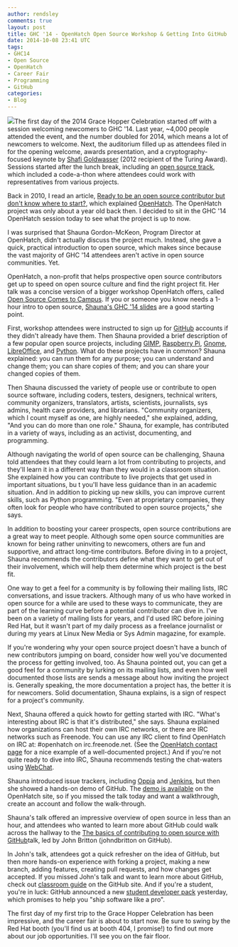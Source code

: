 ```yaml
---
author: rendsley
comments: true
layout: post
title: GHC '14 - OpenHatch Open Source Workshop & Getting Into GitHub
date: 2014-10-08 23:41 UTC
tags:
- GHC14
- Open Source
- OpenHatch
- Career Fair
- Programming
- GitHub
categories:
- Blog
---
```

<img src="http://community.redhat.com/images/blog/ghc14.png">The first day of the 2014 Grace Hopper Celebration started off with a session welcoming newcomers to GHC '14. Last year, ~4,000 people attended the event, and the number doubled for 2014, which means a lot of newcomers to welcome. Next, the auditorium filled up as attendees filed in for the opening welcome, awards presentation, and a cryptography-focused keynote by [Shafi Goldwasser](http://amturing.acm.org/award_winners/goldwasser_8627889.cfm) (2012 recipient of the Turing Award). Sessions started after the lunch break, including an [open source track](http://gracehopper.org/open-source-day/), which included a code-a-thon where attendees could work with representatives from various projects. 

Back in 2010, I read an article, [Ready to be an open source contributor but don't know where to start?](http://opensource.com/life/10/8/ready-be-open-source-contributor-dont-know-where-start), which explained [OpenHatch](https://openhatch.org/). The OpenHatch project was only about a year old back then. I decided to sit in the GHC '14 OpenHatch session today to see what the project is up to now. 

I was surprised that Shauna Gordon-McKeon, Program Director at OpenHatch, didn't actually discuss the project much. Instead, she gave a quick, practical introduction to open source, which makes since because the vast majority of GHC '14 attendees aren't active in open source communities. Yet. 

OpenHatch, a non-profit that helps prospective open source contributors get up to speed on open source culture and find the right project fit. Her talk was a concise version of a bigger workshop OpenHatch offers, called [Open Source Comes to Campus](http://campus.openhatch.org/). If you or someone you know needs a 1-hour intro to open source, [Shauna's GHC '14 slides](http://shaunagm.github.io/personal/ghc2014.html) are a good starting point.

First, workshop attendees were instructed to sign up for [GitHub](https://github.com/) accounts if they didn't already have them. Then Shauna provided a brief description of a few popular open source projects, including [GIMP](http://www.gimp.org/), [Raspberry Pi](http://www.raspberrypi.org/), [Gnome](http://www.gnome.org/), [LibreOffice](http://www.libreoffice.org/), and [Python](https://www.python.org/). What do these projects have in common? Shauna explained: you can run them for any purpose; you can understand and change them; you can share copies of them; and you can share your changed copies of them.
 
Then Shauna discussed the variety of people use or contribute to open source software, including coders, testers, designers, technical writers, community organizers, translators, artists, scientists, journalists, sys admins, health care providers, and librarians. "Community organizers, which I count myself as one, are highly needed," she explained, adding, "And you can do  more than one role." Shauna, for example, has contributed in a variety of ways, including as an activist, documenting, and programming.

Although navigating the world of open source can be challenging, Shauna told attendees that they could learn a lot from contributing to projects, and they'll learn it in a different way than they would in a classroom situation. She explained how you can contribute to live projects that get used in important situations, bu t you'll have less guidance than in an academic situation. And in addition to picking up new skills, you can improve current skills, such as Python programming. "Even at proprietary companies, they often look for people who have contributed to open source projects," she says. 

In addition to boosting your career prospects, open source contributions are a great way to meet people. Although some open source communities are known for being rather uninviting to newcomers, others are fun and supportive, and attract long-time contributors. Before diving in to a project, Shauna recommends the contributors define what they want to get out of their involvement, which will help them determine which project is the best fit. 

One way to get a feel for a community is by following their mailing lists, IRC conversations, and issue trackers. Although many of us who have worked in open source for a while are used to these ways to communicate, they are part of the learning curve before a potential contributor can dive in. I've been on a variety of mailing lists for years, and I'd used IRC before joining Red Hat, but it wasn't part of my daily process as a freelance journalist or during my years at Linux New Media or Sys Admin magazine, for example. 

If you're wondering why your open source project doesn't have a bunch of new contributors jumping on board, consider how well you've documented the process for getting involved, too. As Shauna pointed out, you can get a good feel for a community by lurking on its mailing lists, and even how well documented those lists are sends a message about how inviting the project is. Generally speaking, the more documentation a project has, the better it is for newcomers. Solid documentation, Shauna explains, is a sign of respect for a project's community.

Next, Shauna offered a quick howto for getting started with IRC. "What's interesting about IRC is that it's distributed," she says. Shauna explained how organizations can host their own IRC networks, or there are IRC networks such as Freenode. You can use any IRC client to find OpenHatch on IRC at: #openhatch on irc.freenode.net. (See the [OpenHatch contact page](https://openhatch.org/wiki/Contact) for a nice example of a well-documented project.) And if you're not quite ready to dive into IRC, Shauna recommends testing the chat-waters using [WebChat](http://webchat.freenode.net/).

Shauna introduced issue trackers, including [Oppia](https://www.oppia.org/) and [Jenkins](http://jenkins-ci.org/), but then she showed a hands-on demo of GitHub. The [demo is available](https://openhatch.org/wiki/Open_Source_Comes_to_Campus/Curriculum/Directory) on the OpenHatch site, so if you missed the talk today and want a walkthrough, create an account and follow the walk-through. 

Shauna's talk offered an impressive overview of open source in less than an hour, and attendees who wanted to learn more about GitHub could walk across the hallway to the [The basics of contributing to open source with GitHub](http://gracehopper.org/2014-schedule/?subject=show_details&_year=2014&sid=2106#2106)talk, led by John Britton (johndbritton on GitHub). 

In John's talk, attendees got a quick refresher on the idea of GitHub, but then more hands-on experience with forking a project, making a new branch, adding features, creating pull requests, and how changes get accepted. If you missed John's talk and want to learn more about GitHub, check out [classroom guide](https://education.github.com/guide) on the GitHub site. And if you're a student, you're in luck: GitHub announced a new [student developer pack](https://education.github.com/pack) yesterday, which promises to help you "ship software like a pro". 

The first day of my first trip to the Grace Hopper Celebration has been impressive, and the career fair is about to start now. Be sure to swing by the Red Hat booth (you'll find us at booth 404, I promise!) to find out more about our job opportunities. I'll see you on the fair floor.